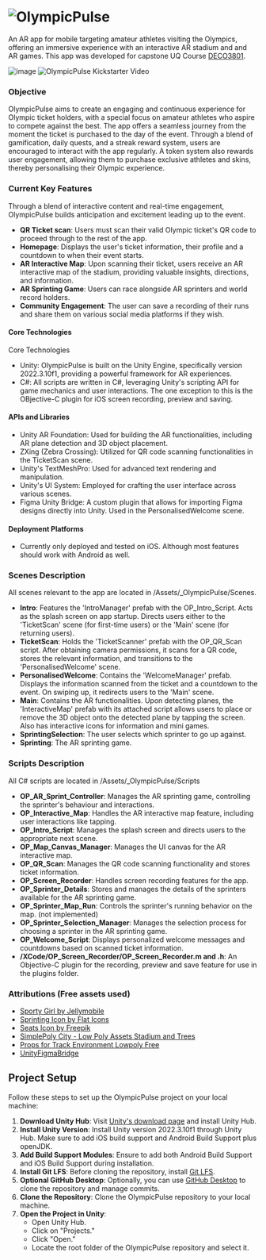 # ![OlympicPulse](https://github.com/The-Kodeashians/OlympicPulse/assets/22523084/3d798d59-847a-4fd5-bd38-3f3b73107257)
An AR app for mobile targeting amateur athletes visiting the Olympics, offering an immersive experience with an interactive AR stadium and and AR games. This app was developed for capstone UQ Course [DECO3801](https://my.uq.edu.au/programs-courses/course.html?course_code=DECO3801).


![image](https://github.com/The-Kodeashians/OlympicPulse/assets/22523084/d3d27246-c981-4fd9-be48-5afb7fe9cadb)
![OlympicPulse Kickstarter Video](https://www.youtube.com/watch?v=8Sh9KiPCjKw)

### Objective
OlympicPulse aims to create an engaging and continuous experience for Olympic ticket holders, with a special focus on amateur athletes who aspire to compete against the best. The app offers a seamless journey from the moment the ticket is purchased to the day of the event. Through a blend of gamification, daily quests, and a streak reward system, users are encouraged to interact with the app regularly. A token system also rewards user engagement, allowing them to purchase exclusive athletes and skins, thereby personalising their Olympic experience.

### Current Key Features
Through a blend of interactive content and real-time engagement, OlympicPulse builds anticipation and excitement leading up to the event.

- **QR Ticket scan**: Users must scan their valid Olympic ticket's QR code to proceed through to the rest of the app.
- **Homepage**: Displays the user's ticket information, their profile and a countdown to when their event starts.
- **AR Interactive Map**: Upon scanning their ticket, users receive an AR interactive map of the stadium, providing valuable insights, directions, and information.
- **AR Sprinting Game**: Users can race alongside AR sprinters and world record holders.
- **Community Engagement**: The user can save a recording of their runs and share them on various social media platforms if they wish.

#### Core Technologies
Core Technologies
- Unity: OlympicPulse is built on the Unity Engine, specifically version 2022.3.10f1, providing a powerful framework for AR experiences.
- C#: All scripts are written in C#, leveraging Unity's scripting API for game mechanics and user interactions. The one exception to this is the OBjective-C plugin for iOS screen recording, preview and saving.

#### APIs and Libraries
- Unity AR Foundation: Used for building the AR functionalities, including AR plane detection and 3D object placement.
- ZXing (Zebra Crossing): Utilized for QR code scanning functionalities in the TicketScan scene.
- Unity's TextMeshPro: Used for advanced text rendering and manipulation.
- Unity's UI System: Employed for crafting the user interface across various scenes.
- Figma Unity Bridge: A custom plugin that allows for importing Figma designs directly into Unity. Used in the PersonalisedWelcome scene.

#### Deployment Platforms
- Currently only deployed and tested on iOS. Although most features should work with Android as well.

### Scenes Description

All scenes relevant to the app are located in /Assets/_OlympicPulse/Scenes.

- **Intro**: Features the 'IntroManager' prefab with the OP_Intro_Script. Acts as the splash screen on app startup. Directs users either to the 'TicketScan' scene (for first-time users) or the 'Main' scene (for returning users).
- **TicketScan**: Holds the 'TicketScanner' prefab with the OP_QR_Scan script. After obtaining camera permissions, it scans for a QR code, stores the relevant information, and transitions to the 'PersonalisedWelcome' scene.
- **PersonalisedWelcome**: Contains the 'WelcomeManager' prefab. Displays the information scanned from the ticket and a countdown to the event. On swiping up, it redirects users to the 'Main' scene.
- **Main**: Contains the AR functionalities. Upon detecting planes, the 'InteractiveMap' prefab with its attached script allows users to place or remove the 3D object onto the detected plane by tapping the screen. Also has interactive icons for information and mini games.
- **SprintingSelection**: The user selects which sprinter to go up against.
- **Sprinting**: The AR sprinting game.

### Scripts Description

All C# scripts are located in /Assets/_OlympicPulse/Scripts

- **OP_AR_Sprint_Controller**: Manages the AR sprinting game, controlling the sprinter's behaviour and interactions.
- **OP_Interactive_Map**: Handles the AR interactive map feature, including user interactions like tapping.
- **OP_Intro_Script**: Manages the splash screen and directs users to the appropriate next scene.
- **OP_Map_Canvas_Manager**: Manages the UI canvas for the AR interactive map.
- **OP_QR_Scan**: Manages the QR code scanning functionality and stores ticket information.
- **OP_Screen_Recorder**: Handles screen recording features for the app.
- **OP_Sprinter_Details**: Stores and manages the details of the sprinters available for the AR sprinting game.
- **OP_Sprinter_Map_Run**: Controls the sprinter's running behavior on the map. (not implemented)
- **OP_Sprinter_Selection_Manager**: Manages the selection process for choosing a sprinter in the AR sprinting game.
- **OP_Welcome_Script**: Displays personalized welcome messages and countdowns based on scanned ticket information.
- **/XCode/OP_Screen_Recorder/OP_Screen_Recorder.m and .h**: An Objective-C plugin for the recording, preview and save feature for use in the plugins folder.

### Attributions (Free assets used)
- [Sporty Girl by Jellymobile](https://assetstore.unity.com/packages/3d/characters/humanoids/humans/sporty-girl-29666)
- [Sprinting Icon by Flat Icons](https://www.flaticon.com/free-icon/sprinter_3343936?term=sprint&page=1&position=3&origin=tag&related_id=3343936)
- [Seats Icon by Freepik](https://www.flaticon.com/free-icon/seats_919470?term=seats&page=1&position=11&origin=search&related_id=919470)
- [SimplePoly City - Low Poly Assets Stadium and Trees](https://assetstore.unity.com/packages/3d/environments/simplepoly-city-low-poly-assets-58899)
- [Props for Track Environment Lowpoly Free](https://assetstore.unity.com/packages/3d/props/props-for-track-environment-lowpoly-free-211494)
- [UnityFigmaBridge](https://github.com/simonoliver/UnityFigmaBridge)

## Project Setup

Follow these steps to set up the OlympicPulse project on your local machine:

1. **Download Unity Hub**: Visit [Unity's download page](https://unity.com/download) and install Unity Hub.
2. **Install Unity Version**: Install Unity version 2022.3.10f1 through Unity Hub. Make sure to add iOS build support and Android Build Support plus openJDK.
3. **Add Build Support Modules**: Ensure to add both Android Build Support and iOS Build Support during installation.
4. **Install Git LFS**: Before cloning the repository, install [Git LFS](https://git-lfs.com/).
5. **Optional GitHub Desktop**: Optionally, you can use [GitHub Desktop](https://desktop.github.com/) to clone the repository and manage commits.
6. **Clone the Repository**: Clone the OlympicPulse repository to your local machine.
7. **Open the Project in Unity**:
   - Open Unity Hub.
   - Click on "Projects."
   - Click "Open."
   - Locate the root folder of the OlympicPulse repository and select it.
